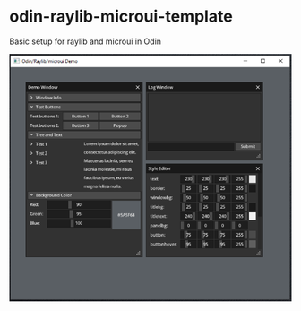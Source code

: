 # odin-raylib-microui-template
Basic setup for raylib and microui in Odin

![](screenshots/demo.png)